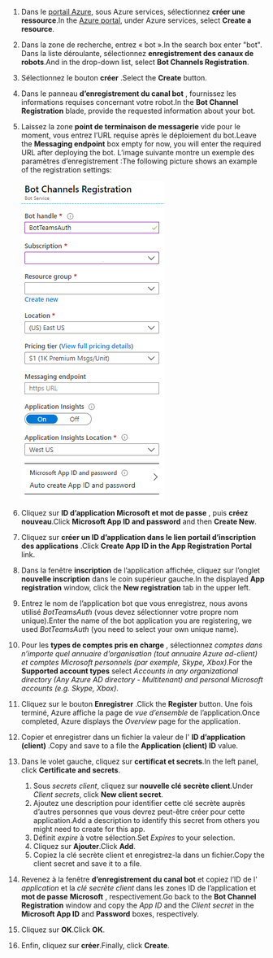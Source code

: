 1. <span data-ttu-id="571ac-101">Dans le [portail Azure](https://ms.portal.azure.com/#home), sous Azure services, sélectionnez **créer une ressource**.</span><span class="sxs-lookup"><span data-stu-id="571ac-101">In the [Azure portal](https://ms.portal.azure.com/#home), under Azure services, select **Create a resource**.</span></span>
1. <span data-ttu-id="571ac-102">Dans la zone de recherche, entrez « bot ».</span><span class="sxs-lookup"><span data-stu-id="571ac-102">In the search box enter "bot".</span></span> <span data-ttu-id="571ac-103">Dans la liste déroulante, sélectionnez **enregistrement des canaux de robots**.</span><span class="sxs-lookup"><span data-stu-id="571ac-103">And in the drop-down list, select **Bot Channels Registration**.</span></span>
1. <span data-ttu-id="571ac-104">Sélectionnez le bouton **créer** .</span><span class="sxs-lookup"><span data-stu-id="571ac-104">Select the **Create** button.</span></span>
1. <span data-ttu-id="571ac-105">Dans le panneau **d’enregistrement du canal bot** , fournissez les informations requises concernant votre robot.</span><span class="sxs-lookup"><span data-stu-id="571ac-105">In the **Bot Channel Registration** blade, provide the requested information about your bot.</span></span>
1. <span data-ttu-id="571ac-106">Laissez la zone **point de terminaison de messagerie** vide pour le moment, vous entrez l’URL requise après le déploiement du bot.</span><span class="sxs-lookup"><span data-stu-id="571ac-106">Leave the **Messaging endpoint** box empty for now, you will enter the required URL after deploying the bot.</span></span> <span data-ttu-id="571ac-107">L’image suivante montre un exemple des paramètres d’enregistrement :</span><span class="sxs-lookup"><span data-stu-id="571ac-107">The following picture shows an example of the registration settings:</span></span>

    ![inscription des canaux de l’application bot](../../assets/images/authentication/auth-bot-channels-registration.png)

1. <span data-ttu-id="571ac-109">Cliquez sur **ID d’application Microsoft et mot de passe** , puis **créez nouveau**.</span><span class="sxs-lookup"><span data-stu-id="571ac-109">Click **Microsoft App ID and password** and then **Create New**.</span></span>
1. <span data-ttu-id="571ac-110">Cliquez sur **créer un ID d’application dans le lien portail d’inscription des applications** .</span><span class="sxs-lookup"><span data-stu-id="571ac-110">Click **Create App ID in the App Registration Portal** link.</span></span>
1. <span data-ttu-id="571ac-111">Dans la fenêtre **inscription** de l’application affichée, cliquez sur l’onglet **nouvelle inscription** dans le coin supérieur gauche.</span><span class="sxs-lookup"><span data-stu-id="571ac-111">In the displayed **App registration** window, click the **New registration** tab in the upper left.</span></span>
1. <span data-ttu-id="571ac-112">Entrez le nom de l’application bot que vous enregistrez, nous avons utilisé *BotTeamsAuth* (vous devez sélectionner votre propre nom unique).</span><span class="sxs-lookup"><span data-stu-id="571ac-112">Enter the name of the bot application you are registering, we used *BotTeamsAuth* (you need to select your own unique name).</span></span>
1. <span data-ttu-id="571ac-113">Pour les **types de comptes pris en charge** , sélectionnez *comptes dans n’importe quel annuaire d’organisation (tout annuaire Azure ad-client) et comptes Microsoft personnels (par exemple, Skype, Xbox)*.</span><span class="sxs-lookup"><span data-stu-id="571ac-113">For the **Supported account types** select *Accounts in any organizational directory (Any Azure AD directory - Multitenant) and personal Microsoft accounts (e.g. Skype, Xbox)*.</span></span>
1. <span data-ttu-id="571ac-114">Cliquez sur le bouton **Enregistrer** .</span><span class="sxs-lookup"><span data-stu-id="571ac-114">Click the **Register** button.</span></span> <span data-ttu-id="571ac-115">Une fois terminé, Azure affiche la page de *vue d’ensemble* de l’application.</span><span class="sxs-lookup"><span data-stu-id="571ac-115">Once completed, Azure displays the *Overview* page for the application.</span></span>
1. <span data-ttu-id="571ac-116">Copier et enregistrer dans un fichier la valeur de l' **ID d’application (client)** .</span><span class="sxs-lookup"><span data-stu-id="571ac-116">Copy and save to a file the **Application (client) ID** value.</span></span>
1. <span data-ttu-id="571ac-117">Dans le volet gauche, cliquez sur **certificat et secrets**.</span><span class="sxs-lookup"><span data-stu-id="571ac-117">In the left panel, click **Certificate and secrets**.</span></span>
    1. <span data-ttu-id="571ac-118">Sous *secrets client*, cliquez sur **nouvelle clé secrète client**.</span><span class="sxs-lookup"><span data-stu-id="571ac-118">Under *Client secrets*, click **New client secret**.</span></span>
    1. <span data-ttu-id="571ac-119">Ajoutez une description pour identifier cette clé secrète auprès d’autres personnes que vous devrez peut-être créer pour cette application.</span><span class="sxs-lookup"><span data-stu-id="571ac-119">Add a description to identify this secret from others you might need to create for this app.</span></span>
    1. <span data-ttu-id="571ac-120">Définit *expire* à votre sélection.</span><span class="sxs-lookup"><span data-stu-id="571ac-120">Set *Expires* to your selection.</span></span>
    1. <span data-ttu-id="571ac-121">Cliquez sur **Ajouter**.</span><span class="sxs-lookup"><span data-stu-id="571ac-121">Click **Add**.</span></span>
    1. <span data-ttu-id="571ac-122">Copiez la clé secrète client et enregistrez-la dans un fichier.</span><span class="sxs-lookup"><span data-stu-id="571ac-122">Copy the client secret and save it to a file.</span></span>
1. <span data-ttu-id="571ac-123">Revenez à la fenêtre **d’enregistrement du canal bot** et copiez l’ID de l' *application* et la *clé secrète client* dans les zones ID de l’application et **mot de passe** **Microsoft** , respectivement.</span><span class="sxs-lookup"><span data-stu-id="571ac-123">Go back to the **Bot Channel Registration** window and copy the *App ID* and the *Client secret* in the **Microsoft App ID** and **Password** boxes, respectively.</span></span>
1. <span data-ttu-id="571ac-124">Cliquez sur **OK**.</span><span class="sxs-lookup"><span data-stu-id="571ac-124">Click **OK**.</span></span>
1. <span data-ttu-id="571ac-125">Enfin, cliquez sur **créer**.</span><span class="sxs-lookup"><span data-stu-id="571ac-125">Finally, click **Create**.</span></span>
